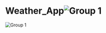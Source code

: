 # Weather_App![Group 1](https://user-images.githubusercontent.com/69488900/227628606-e6535e8c-7b44-4428-a2ad-7a2af2c937ad.png)
![Group 1](https://user-images.githubusercontent.com/69488900/227629411-ecf6a50a-d86a-45e4-8657-1714df30be6b.svg)
